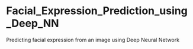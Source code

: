 # Facial_Expression_Prediction_using_Deep_NN
Predicting facial expression from an image using Deep Neural Network
